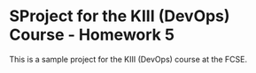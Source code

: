 # SProject for the KIII (DevOps) Course - Homework 5

This is a sample project for the KIII (DevOps) course at the FCSE.
